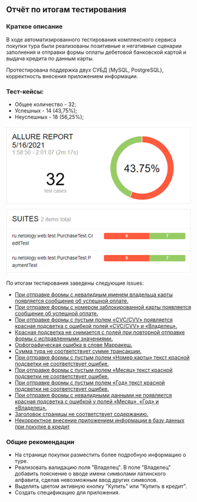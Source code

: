## Отчёт по итогам тестирования

###    Краткое описание

В ходе автоматизированного тестирования комплексного сервиса покупки тура были реализованы 
позитивные и негативные сценарии заполнения и отправки формы оплаты дебетовой банковской картой
и выдача кредита по данным карты. 

Протестирована поддержка двух СУБД (MySQL, PostgreSQL), корректность внесения приложением информации.

###  Тест-кейсы:
* Общее количество - 32;
* Успешных - 14 (43,75%);
* Неуспешных - 18 (56,25%);

![image](screenshots/allure.png)

По итогам тестирования заведены следующие issues:

* [При отправке формы с невалидным именем владельца карты появляется сообщение об успешной оплате.](https://github.com/EliseevG787/qa-diploma/issues/1)
* [При отправке формы с номером заблокированной карты появляется сообщение об успешной оплате.](https://github.com/EliseevG787/qa-diploma/issues/2)
* [При отправке формы с пустым полем «CVC/CVV» появляется красная подсветка с ошибкой полей «CVC/CVV» и «Владелец».](https://github.com/EliseevG787/qa-diploma/issues/3)
* [Красная подсветка не снимается с полей при повторной отправке формы с исправленными значениями.](https://github.com/EliseevG787/qa-diploma/issues/4)
* [Орфографическая ошибка в слове Марракеш.](https://github.com/EliseevG787/qa-diploma/issues/5)
* [Сумма тура не соответствует сумме трансакции.](https://github.com/EliseevG787/qa-diploma/issues/6)
* [При отправке формы с пустым полем «Номер карты» текст красной подсветки не соответствует ошибке.](https://github.com/EliseevG787/qa-diploma/issues/7)
* [При отправке формы с пустым полем «Месяц» текст красной подсветки не соответствует ошибке. ](https://github.com/EliseevG787/qa-diploma/issues/8)
* [При отправке формы с пустым полем «Год» текст красной подсветки не соответствует ошибке.](https://github.com/EliseevG787/qa-diploma/issues/9)
* [При отправке формы с невалидными данными не появляется красная подсветка с ошибкой у полей «Месяц», «Год» и «Владелец».](https://github.com/EliseevG787/qa-diploma/issues/10)
* [Заголовок страницы не соответствует содержанию.](https://github.com/EliseevG787/qa-diploma/issues/11)
* [Некорректное внесение приложением информации в базу данных при покупке в кредит](https://github.com/EliseevG787/qa-diploma/issues/12)

### Общие рекомендации
* На странице покупки разместить более подробную информацию о туре.
* Реализовать валидацию поля "Владелец".
  В поле "Владелец" добавить пояснение о вводе имени символами латинского алфавита, сделав невозможным
  ввод других символов.
* Выделять цветом активную кнопку "Купить" или "Купить в кредит".  
* Создать спецификацию для приложения.
